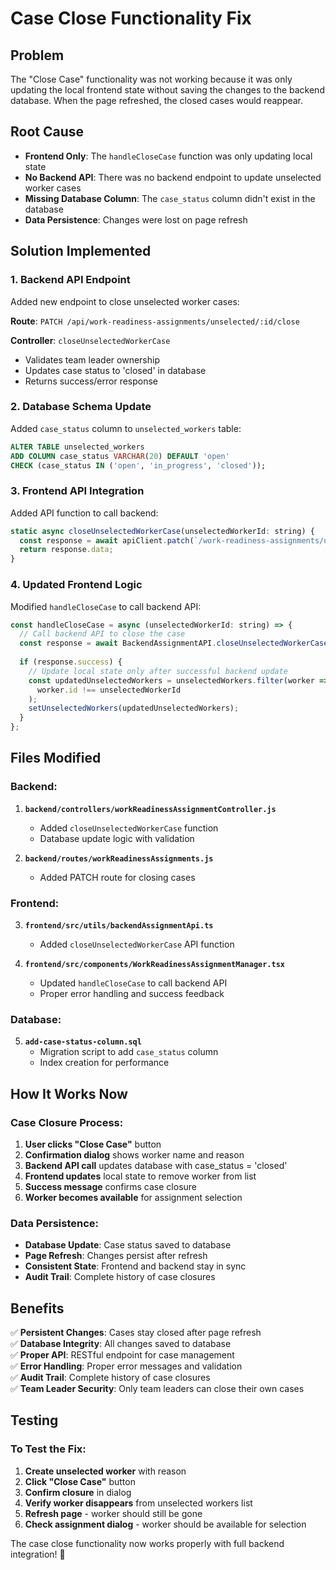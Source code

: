 # Case Close Functionality Fix

## Problem
The "Close Case" functionality was not working because it was only updating the local frontend state without saving the changes to the backend database. When the page refreshed, the closed cases would reappear.

## Root Cause
- **Frontend Only**: The `handleCloseCase` function was only updating local state
- **No Backend API**: There was no backend endpoint to update unselected worker cases
- **Missing Database Column**: The `case_status` column didn't exist in the database
- **Data Persistence**: Changes were lost on page refresh

## Solution Implemented

### 1. **Backend API Endpoint**
Added new endpoint to close unselected worker cases:

**Route**: `PATCH /api/work-readiness-assignments/unselected/:id/close`

**Controller**: `closeUnselectedWorkerCase`
- Validates team leader ownership
- Updates case status to 'closed' in database
- Returns success/error response

### 2. **Database Schema Update**
Added `case_status` column to `unselected_workers` table:

```sql
ALTER TABLE unselected_workers 
ADD COLUMN case_status VARCHAR(20) DEFAULT 'open' 
CHECK (case_status IN ('open', 'in_progress', 'closed'));
```

### 3. **Frontend API Integration**
Added API function to call backend:

```javascript
static async closeUnselectedWorkerCase(unselectedWorkerId: string) {
  const response = await apiClient.patch(`/work-readiness-assignments/unselected/${unselectedWorkerId}/close`);
  return response.data;
}
```

### 4. **Updated Frontend Logic**
Modified `handleCloseCase` to call backend API:

```javascript
const handleCloseCase = async (unselectedWorkerId: string) => {
  // Call backend API to close the case
  const response = await BackendAssignmentAPI.closeUnselectedWorkerCase(unselectedWorkerId);
  
  if (response.success) {
    // Update local state only after successful backend update
    const updatedUnselectedWorkers = unselectedWorkers.filter(worker => 
      worker.id !== unselectedWorkerId
    );
    setUnselectedWorkers(updatedUnselectedWorkers);
  }
};
```

## Files Modified

### **Backend:**
1. **`backend/controllers/workReadinessAssignmentController.js`**
   - Added `closeUnselectedWorkerCase` function
   - Database update logic with validation

2. **`backend/routes/workReadinessAssignments.js`**
   - Added PATCH route for closing cases

### **Frontend:**
3. **`frontend/src/utils/backendAssignmentApi.ts`**
   - Added `closeUnselectedWorkerCase` API function

4. **`frontend/src/components/WorkReadinessAssignmentManager.tsx`**
   - Updated `handleCloseCase` to call backend API
   - Proper error handling and success feedback

### **Database:**
5. **`add-case-status-column.sql`**
   - Migration script to add `case_status` column
   - Index creation for performance

## How It Works Now

### **Case Closure Process:**
1. **User clicks "Close Case"** button
2. **Confirmation dialog** shows worker name and reason
3. **Backend API call** updates database with case_status = 'closed'
4. **Frontend updates** local state to remove worker from list
5. **Success message** confirms case closure
6. **Worker becomes available** for assignment selection

### **Data Persistence:**
- **Database Update**: Case status saved to database
- **Page Refresh**: Changes persist after refresh
- **Consistent State**: Frontend and backend stay in sync
- **Audit Trail**: Complete history of case closures

## Benefits

✅ **Persistent Changes**: Cases stay closed after page refresh  
✅ **Database Integrity**: All changes saved to database  
✅ **Proper API**: RESTful endpoint for case management  
✅ **Error Handling**: Proper error messages and validation  
✅ **Audit Trail**: Complete history of case closures  
✅ **Team Leader Security**: Only team leaders can close their own cases  

## Testing

### **To Test the Fix:**
1. **Create unselected worker** with reason
2. **Click "Close Case"** button
3. **Confirm closure** in dialog
4. **Verify worker disappears** from unselected workers list
5. **Refresh page** - worker should still be gone
6. **Check assignment dialog** - worker should be available for selection

The case close functionality now works properly with full backend integration! 🎯








